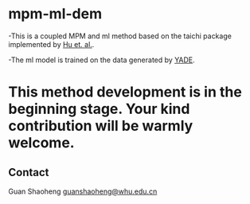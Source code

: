 # mpm-ml-dem

-This is a coupled MPM and ml method based on the taichi package implemented by [Hu et. al.](https://github.com/yuanming-hu).

-The ml model is trained on the data generated by [YADE](https://yade-dem.org/doc/).

# This method development is in the beginning stage. Your kind contribution will be warmly welcome.

## Contact 
Guan Shaoheng
guanshaoheng@whu.edu.cn
